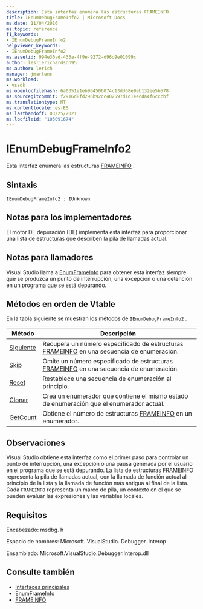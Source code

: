 ```yaml
---
description: Esta interfaz enumera las estructuras FRAMEINFO.
title: IEnumDebugFrameInfo2 | Microsoft Docs
ms.date: 11/04/2016
ms.topic: reference
f1_keywords:
- IEnumDebugFrameInfo2
helpviewer_keywords:
- IEnumDebugFrameInfo2
ms.assetid: 994e30ad-435a-4f9e-9272-d96d9e01099c
author: leslierichardson95
ms.author: lerich
manager: jmartens
ms.workload:
- vssdk
ms.openlocfilehash: 6a0351e1eb964506074c13dd68e9eb132ee5b578
ms.sourcegitcommit: f2916d8fd296b92cc402597d1d1eecda4f6cccbf
ms.translationtype: MT
ms.contentlocale: es-ES
ms.lasthandoff: 03/25/2021
ms.locfileid: "105091674"
---
```

# <a name="ienumdebugframeinfo2"></a>IEnumDebugFrameInfo2
Esta interfaz enumera las estructuras [FRAMEINFO](../../../extensibility/debugger/reference/frameinfo.md) .

## <a name="syntax"></a>Sintaxis

```
IEnumDebugFrameInfo2 : IUnknown
```

## <a name="notes-for-implementers"></a>Notas para los implementadores
 El motor DE depuración (DE) implementa esta interfaz para proporcionar una lista de estructuras que describen la pila de llamadas actual.

## <a name="notes-for-callers"></a>Notas para llamadores
 Visual Studio llama a [EnumFrameInfo](../../../extensibility/debugger/reference/idebugthread2-enumframeinfo.md) para obtener esta interfaz siempre que se produzca un punto de interrupción, una excepción o una detención en un programa que se está depurando.

## <a name="methods-in-vtable-order"></a>Métodos en orden de Vtable
 En la tabla siguiente se muestran los métodos de `IEnumDebugFrameInfo2` .

|Método|Descripción|
|------------|-----------------|
|[Siguiente](../../../extensibility/debugger/reference/ienumdebugframeinfo2-next.md)|Recupera un número especificado de estructuras [FRAMEINFO](../../../extensibility/debugger/reference/frameinfo.md) en una secuencia de enumeración.|
|[Skip](../../../extensibility/debugger/reference/ienumdebugframeinfo2-skip.md)|Omite un número especificado de estructuras [FRAMEINFO](../../../extensibility/debugger/reference/frameinfo.md) en una secuencia de enumeración.|
|[Reset](../../../extensibility/debugger/reference/ienumdebugframeinfo2-reset.md)|Restablece una secuencia de enumeración al principio.|
|[Clonar](../../../extensibility/debugger/reference/ienumdebugframeinfo2-clone.md)|Crea un enumerador que contiene el mismo estado de enumeración que el enumerador actual.|
|[GetCount](../../../extensibility/debugger/reference/ienumdebugframeinfo2-getcount.md)|Obtiene el número de estructuras [FRAMEINFO](../../../extensibility/debugger/reference/frameinfo.md) en un enumerador.|

## <a name="remarks"></a>Observaciones
 Visual Studio obtiene esta interfaz como el primer paso para controlar un punto de interrupción, una excepción o una pausa generada por el usuario en el programa que se está depurando. La lista de estructuras [FRAMEINFO](../../../extensibility/debugger/reference/frameinfo.md) representa la pila de llamadas actual, con la llamada de función actual al principio de la lista y la llamada de función más antigua al final de la lista. Cada `FRAMEINFO` representa un marco de pila, un contexto en el que se pueden evaluar las expresiones y las variables locales.

## <a name="requirements"></a>Requisitos
 Encabezado: msdbg. h

 Espacio de nombres: Microsoft. VisualStudio. Debugger. Interop

 Ensamblado: Microsoft.VisualStudio.Debugger.Interop.dll

## <a name="see-also"></a>Consulte también
- [Interfaces principales](../../../extensibility/debugger/reference/core-interfaces.md)
- [EnumFrameInfo](../../../extensibility/debugger/reference/idebugthread2-enumframeinfo.md)
- [FRAMEINFO](../../../extensibility/debugger/reference/frameinfo.md)
